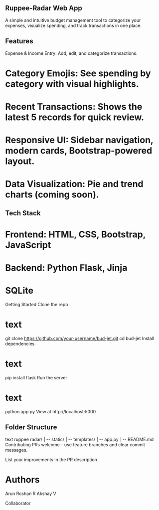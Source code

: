 ## Ruppee-Radar Web App
A simple and intuitive budget management tool to categorize your expenses, visualize spending, and track transactions in one place.

## Features
Expense & Income Entry: Add, edit, and categorize transactions.

# Category Emojis: See spending by category with visual highlights.

# Recent Transactions: Shows the latest 5 records for quick review.

# Responsive UI: Sidebar navigation, modern cards, Bootstrap-powered layout.

# Data Visualization: Pie and trend charts (coming soon).

## Tech Stack
# Frontend: HTML, CSS, Bootstrap, JavaScript

# Backend: Python Flask, Jinja

# SQLite
Getting Started
Clone the repo
 
# text
git clone https://github.com/your-username/bud-jet.git
cd bud-jet
Install dependencies

# text
pip install flask
Run the server

# text
python app.py
View at http://localhost:5000

## Folder Structure
text
ruppee radar/
│-- static/
│-- templates/
│-- app.py
│-- README.md
Contributing
PRs welcome – use feature branches and clear commit messages.

List your improvements in the PR description.

# Authors
Arun Roshan R
Akshay V

Collaborator
